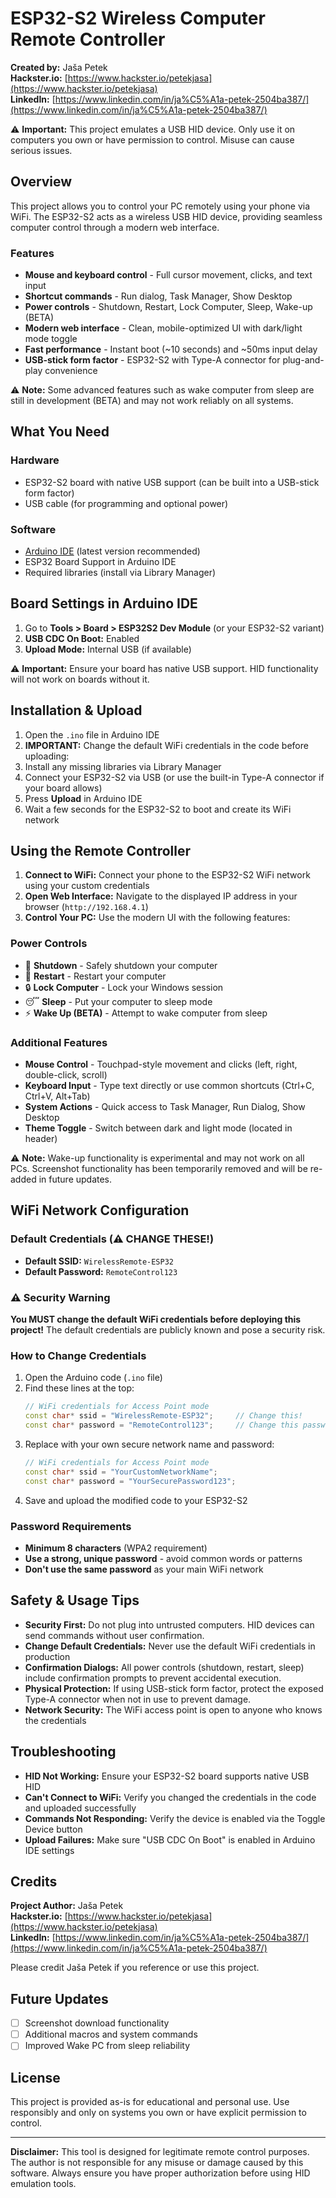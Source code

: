 # ESP32-S2 Wireless Computer Remote Controller

**Created by:** Jaša Petek  
**Hackster.io:** [https://www.hackster.io/petekjasa](https://www.hackster.io/petekjasa)  
**LinkedIn:** [https://www.linkedin.com/in/ja%C5%A1a-petek-2504ba387/](https://www.linkedin.com/in/ja%C5%A1a-petek-2504ba387/)

⚠️ **Important:** This project emulates a USB HID device. Only use it on computers you own or have permission to control. Misuse can cause serious issues.

## Overview

This project allows you to control your PC remotely using your phone via WiFi. The ESP32-S2 acts as a wireless USB HID device, providing seamless computer control through a modern web interface.

### Features

- **Mouse and keyboard control** - Full cursor movement, clicks, and text input
- **Shortcut commands** - Run dialog, Task Manager, Show Desktop
- **Power controls** - Shutdown, Restart, Lock Computer, Sleep, Wake-up (BETA)
- **Modern web interface** - Clean, mobile-optimized UI with dark/light mode toggle
- **Fast performance** - Instant boot (~10 seconds) and ~50ms input delay
- **USB-stick form factor** - ESP32-S2 with Type-A connector for plug-and-play convenience

⚠️ **Note:** Some advanced features such as wake computer from sleep are still in development (BETA) and may not work reliably on all systems.

## What You Need

### Hardware
- ESP32-S2 board with native USB support (can be built into a USB-stick form factor)
- USB cable (for programming and optional power)

### Software
- [Arduino IDE](https://www.arduino.cc/en/software) (latest version recommended)
- ESP32 Board Support in Arduino IDE
- Required libraries (install via Library Manager)

## Board Settings in Arduino IDE

1. Go to **Tools > Board > ESP32S2 Dev Module** (or your ESP32-S2 variant)
2. **USB CDC On Boot:** Enabled
3. **Upload Mode:** Internal USB (if available)

⚠️ **Important:** Ensure your board has native USB support. HID functionality will not work on boards without it.

## Installation & Upload

1. Open the `.ino` file in Arduino IDE
2. **IMPORTANT:** Change the default WiFi credentials in the code before uploading:
3. Install any missing libraries via Library Manager
4. Connect your ESP32-S2 via USB (or use the built-in Type-A connector if your board allows)
5. Press **Upload** in Arduino IDE
6. Wait a few seconds for the ESP32-S2 to boot and create its WiFi network

## Using the Remote Controller

1. **Connect to WiFi:** Connect your phone to the ESP32-S2 WiFi network using your custom credentials
2. **Open Web Interface:** Navigate to the displayed IP address in your browser (`http://192.168.4.1`)
3. **Control Your PC:** Use the modern UI with the following features:

### Power Controls
- 🔴 **Shutdown** - Safely shutdown your computer
- 🔄 **Restart** - Restart your computer
- 🔒 **Lock Computer** - Lock your Windows session
- 😴 **Sleep** - Put your computer to sleep mode
- ⚡ **Wake Up (BETA)** - Attempt to wake computer from sleep

### Additional Features
- **Mouse Control** - Touchpad-style movement and clicks (left, right, double-click, scroll)
- **Keyboard Input** - Type text directly or use common shortcuts (Ctrl+C, Ctrl+V, Alt+Tab)
- **System Actions** - Quick access to Task Manager, Run Dialog, Show Desktop
- **Theme Toggle** - Switch between dark and light mode (located in header)

⚠️ **Note:** Wake-up functionality is experimental and may not work on all PCs. Screenshot functionality has been temporarily removed and will be re-added in future updates.

## WiFi Network Configuration

### Default Credentials (⚠️ CHANGE THESE!)
- **Default SSID:** `WirelessRemote-ESP32`
- **Default Password:** `RemoteControl123`

### ⚠️ Security Warning
**You MUST change the default WiFi credentials before deploying this project!** The default credentials are publicly known and pose a security risk.

### How to Change Credentials
1. Open the Arduino code (`.ino` file)
2. Find these lines at the top:
   ```cpp
   // WiFi credentials for Access Point mode
   const char* ssid = "WirelessRemote-ESP32";     // Change this!
   const char* password = "RemoteControl123";     // Change this password!
   ```
3. Replace with your own secure network name and password:
   ```cpp
   // WiFi credentials for Access Point mode
   const char* ssid = "YourCustomNetworkName";
   const char* password = "YourSecurePassword123";
   ```
4. Save and upload the modified code to your ESP32-S2

### Password Requirements
- **Minimum 8 characters** (WPA2 requirement)
- **Use a strong, unique password** - avoid common words or patterns
- **Don't use the same password** as your main WiFi network

## Safety & Usage Tips

- **Security First:** Do not plug into untrusted computers. HID devices can send commands without user confirmation.
- **Change Default Credentials:** Never use the default WiFi credentials in production
- **Confirmation Dialogs:** All power controls (shutdown, restart, sleep) include confirmation prompts to prevent accidental execution.
- **Physical Protection:** If using USB-stick form factor, protect the exposed Type-A connector when not in use to prevent damage.
- **Network Security:** The WiFi access point is open to anyone who knows the credentials

## Troubleshooting

- **HID Not Working:** Ensure your ESP32-S2 board supports native USB HID
- **Can't Connect to WiFi:** Verify you changed the credentials in the code and uploaded successfully
- **Commands Not Responding:** Verify the device is enabled via the Toggle Device button
- **Upload Failures:** Make sure "USB CDC On Boot" is enabled in Arduino IDE settings

## Credits

**Project Author:** Jaša Petek  
**Hackster.io:** [https://www.hackster.io/petekjasa](https://www.hackster.io/petekjasa)  
**LinkedIn:** [https://www.linkedin.com/in/ja%C5%A1a-petek-2504ba387/](https://www.linkedin.com/in/ja%C5%A1a-petek-2504ba387/)

Please credit Jaša Petek if you reference or use this project.

## Future Updates

- [ ] Screenshot download functionality
- [ ] Additional macros and system commands
- [ ] Improved Wake PC from sleep reliability

## License

This project is provided as-is for educational and personal use. Use responsibly and only on systems you own or have explicit permission to control.

---

**Disclaimer:** This tool is designed for legitimate remote control purposes. The author is not responsible for any misuse or damage caused by this software. Always ensure you have proper authorization before using HID emulation tools.
